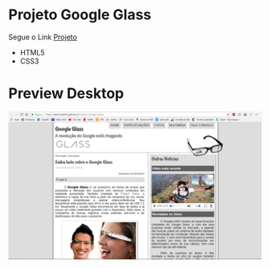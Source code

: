 # Projeto Google Glass

Segue o Link [Projeto](https://edulima2412.github.io/Projeto-Google-Glass/)

* HTML5
* CSS3

# Preview Desktop


![photo](https://github.com/edulima2412/Projeto-Google-Glass/blob/master/imagens/1.png)
